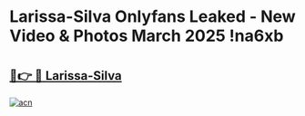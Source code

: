 # Larissa-Silva Onlyfans Leaked - New Video & Photos March 2025 !na6xb

# <h2><a href="https://rrwzcw.iuczelnia.edu.pl?title=Larissa-Silva&ref=na6xb">🔗👉 🔴 Larissa-Silva</a></h2>

[![acn](https://github.com/user-attachments/assets/0f9c940e-d8b0-45ae-aac7-cd30a18b3e1c)](https://rrwzcw.iuczelnia.edu.pl?title=Larissa-Silva&ref=na6xb)

